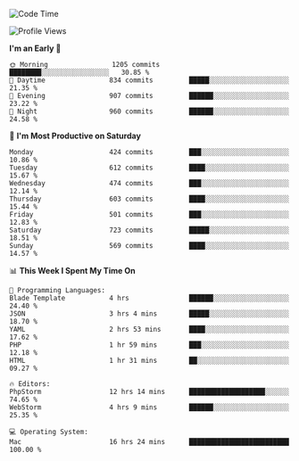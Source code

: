<!--START_SECTION:waka-->
![Code Time](http://img.shields.io/badge/Code%20Time-2%2C740%20hrs%2012%20mins-blue)

![Profile Views](http://img.shields.io/badge/Profile%20Views-0-blue)

**I'm an Early 🐤** 

```text
🌞 Morning                1205 commits        ████████░░░░░░░░░░░░░░░░░   30.85 % 
🌆 Daytime                834 commits         █████░░░░░░░░░░░░░░░░░░░░   21.35 % 
🌃 Evening                907 commits         ██████░░░░░░░░░░░░░░░░░░░   23.22 % 
🌙 Night                  960 commits         ██████░░░░░░░░░░░░░░░░░░░   24.58 % 
```
📅 **I'm Most Productive on Saturday** 

```text
Monday                   424 commits         ███░░░░░░░░░░░░░░░░░░░░░░   10.86 % 
Tuesday                  612 commits         ████░░░░░░░░░░░░░░░░░░░░░   15.67 % 
Wednesday                474 commits         ███░░░░░░░░░░░░░░░░░░░░░░   12.14 % 
Thursday                 603 commits         ████░░░░░░░░░░░░░░░░░░░░░   15.44 % 
Friday                   501 commits         ███░░░░░░░░░░░░░░░░░░░░░░   12.83 % 
Saturday                 723 commits         █████░░░░░░░░░░░░░░░░░░░░   18.51 % 
Sunday                   569 commits         ████░░░░░░░░░░░░░░░░░░░░░   14.57 % 
```


📊 **This Week I Spent My Time On** 

```text
💬 Programming Languages: 
Blade Template           4 hrs               ██████░░░░░░░░░░░░░░░░░░░   24.40 % 
JSON                     3 hrs 4 mins        █████░░░░░░░░░░░░░░░░░░░░   18.70 % 
YAML                     2 hrs 53 mins       ████░░░░░░░░░░░░░░░░░░░░░   17.62 % 
PHP                      1 hr 59 mins        ███░░░░░░░░░░░░░░░░░░░░░░   12.18 % 
HTML                     1 hr 31 mins        ██░░░░░░░░░░░░░░░░░░░░░░░   09.27 % 

🔥 Editors: 
PhpStorm                 12 hrs 14 mins      ███████████████████░░░░░░   74.65 % 
WebStorm                 4 hrs 9 mins        ██████░░░░░░░░░░░░░░░░░░░   25.35 % 

💻 Operating System: 
Mac                      16 hrs 24 mins      █████████████████████████   100.00 % 
```


<!--END_SECTION:waka-->
